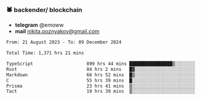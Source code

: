 ### 🕷 backender/ blockchain
- **telegram** @emoww
- **mail** nikita.poznyakov@gmail.com

<!--START_SECTION:waka-->

```txt
From: 21 August 2023 - To: 09 December 2024

Total Time: 1,371 hrs 21 mins

TypeScript                    899 hrs 44 mins ████████████████▒░░░░░░░░   65.36 %
Rust                          84 hrs 2 mins   █▓░░░░░░░░░░░░░░░░░░░░░░░   06.11 %
Markdown                      66 hrs 52 mins  █▒░░░░░░░░░░░░░░░░░░░░░░░   04.86 %
C                             55 hrs 39 mins  █░░░░░░░░░░░░░░░░░░░░░░░░   04.04 %
Prisma                        23 hrs 41 mins  ▒░░░░░░░░░░░░░░░░░░░░░░░░   01.72 %
Tact                          19 hrs 39 mins  ▒░░░░░░░░░░░░░░░░░░░░░░░░   01.43 %
```

<!--END_SECTION:waka-->




